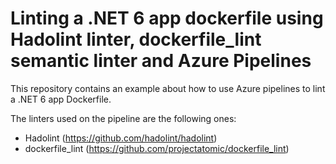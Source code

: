 # Linting a .NET 6 app dockerfile using Hadolint linter, dockerfile_lint semantic linter and Azure Pipelines

This repository contains an example about how to use Azure pipelines to lint a .NET 6 app Dockerfile.   

The linters used on the pipeline are the following ones:

- Hadolint (https://github.com/hadolint/hadolint)
- dockerfile_lint (https://github.com/projectatomic/dockerfile_lint)

